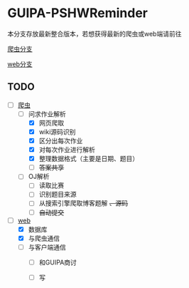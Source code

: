 # GUIPA-PSHWReminder

本分支存放最新整合版本，若想获得最新的爬虫或web端请前往

[爬虫分支](https://github.com/forewing/GUIPA-PSHWReminder/tree/crawl)

[web分支](https://github.com/forewing/GUIPA-PSHWReminder/tree/web)

## TODO

* [ ] [爬虫](https://github.com/forewing/GUIPA-PSHWReminder/tree/crawl)
  * [ ] 问求作业解析
    * [x] 网页爬取
    * [x] wiki源码识别
    * [x] 区分出每次作业
    * [x] 对每次作业进行解析
    * [x] 整理数据格式（主要是日期、题目）
	* [ ] ~~答案共享~~

  * [ ] OJ解析
    * [ ] 读取比赛
    * [ ] 识别题目来源
    * [ ] 从搜索引擎爬取博客题解 ~~、源码~~
    * [ ] ~~自动提交~~

* [ ] [web](https://github.com/forewing/GUIPA-PSHWReminder/tree/web)
  * [x] 数据库
  * [x] 与爬虫通信
  * [ ] 与客户端通信
    * [ ] 和GUIPA商讨
	* [ ] 写


